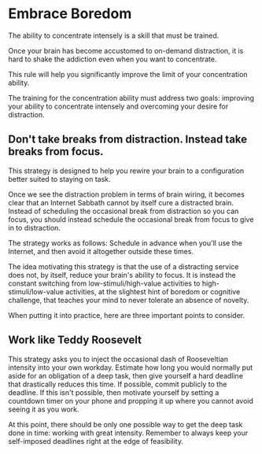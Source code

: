 # Embrace Boredom

The ability to concentrate intensely is a skill that must be trained.

Once your brain has become accustomed to on-demand distraction, it is hard to shake the addiction even when you want to concentrate.

This rule will help you significantly improve the limit of your concentration ability.

The training for the concentration ability must address two goals: improving your ability to concentrate intensely and overcoming your desire for distraction.

## Don't take breaks from distraction. Instead take breaks from focus.

This strategy is designed to help you rewire your brain to a configuration better suited to staying on task.

Once we see the distraction problem in terms of brain wiring, it becomes clear that an Internet Sabbath cannot by itself cure a distracted brain. Instead of scheduling the occasional break from distraction so you can focus, you should instead schedule the occasional break from focus to give in to distraction.

The strategy works as follows: Schedule in advance when you'll use the Internet, and then avoid it altogether outside these times.

The idea motivating this strategy is that the use of a distracting service does not, by itself, reduce your brain's ability to focus. It is instead the constant switching from low-stimuli/high-value activities to high-stimuli/low-value activities, at the slightest hint of boredom or cognitive challenge, that teaches your mind to never tolerate an absence of novelty.

When putting it into practice, here are three important points to consider.

## Work like Teddy Roosevelt

This strategy asks you to inject the occasional dash of Rooseveltian intensity into your own workday. Estimate how long you would normally put aside for an obligation of a deep task, then give yourself a hard deadline that drastically reduces this time. If possible, commit publicly to the deadline. If this isn't possible, then motivate yourself by setting a countdown timer on your phone and propping it up where you cannot avoid seeing it as you work.

At this point, there should be only one possible way to get the deep task done in time: working with great intensity. Remember to always keep your self-imposed deadlines right at the edge of feasibility.